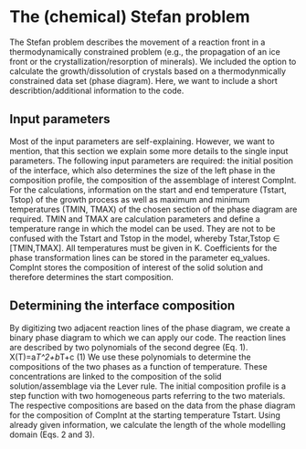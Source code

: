 # The (chemical) Stefan problem

The Stefan problem describes the movement of a reaction front in a thermodynamically constrained problem (e.g., the propagation of an ice front or the crystallization/resorption of minerals). We included the option to calculate the growth/dissolution of crystals based on a thermodynmically constrained data set (phase diagram). Here, we want to include a short describtion/additional information to the code.

## Input parameters

Most of the input parameters are self-explaining. However, we want to mention, that this section we explain some more details to the single input parameters. The following input parameters are required: the initial position of the interface, which also determines the size of the left phase in the composition profile, the composition of the assemblage of interest CompInt. For the calculations, information on the start and end temperature (Tstart, Tstop) of the growth process as well as maximum and minimum temperatures (TMIN, TMAX) of the chosen section of the phase diagram are required. TMIN and TMAX are calculation parameters and define a temperature range in which the model can be used. They are not to be confused with the Tstart and Tstop in the model, whereby Tstar,Tstop ∈ [TMIN,TMAX]. All temperatures must be given in K. Coefficients for the phase transformation lines can be stored in the parameter eq_values. CompInt stores the composition of interest of the solid solution and therefore determines the start composition.

## Determining the interface composition
By digitizing two adjacent reaction lines of the phase diagram, we create a binary phase diagram to which we can apply our code. The reaction lines are described by two polynomials of the second degree (Eq. 1).
X(T)=a*T^2+b*T+c              (1)
We use these polynomials to determine the compositions of the two phases as a function of temperature. These concentrations are linked to the composition of the solid solution/assemblage via the Lever rule. The initial composition profile is a step function with two homogeneous parts referring to the two materials. The respective compositions are based on the data from the phase diagram for the composition of CompInt at the starting temperature Tstart. Using already given information, we calculate the length of the whole modelling domain (Eqs. 2 and 3).
